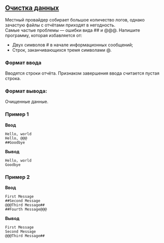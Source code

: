 ## [Очистка данных](../../../solutions/3.1/31_d.py)

Местный провайдер собирает большое количество логов, однако зачастую файлы с отчётами приходят в негодность.\
Самые частые проблемы — ошибки вида ## и @@@.
Напишите программу, которая избавляется от:

- Двух символов # в начале информационных сообщений;
- Строк, заканчивающихся тремя символами @.

### Формат ввода

Вводятся строки отчёта. Признаком завершения ввода считается пустая строка.

### Формат вывода:

Очищенные данные.

### Пример 1

__Ввод__
```plaintext
Hello, world
Hello, @@@
##Goodbye

```

__Вывод__
```plaintext
Hello, world
Goodbye
```

### Пример 2

__Ввод__
```plaintext
First Message
##Second Message
@@@Third Message##
##Fourth Message@@@

```

__Вывод__
```plaintext
First Message
Second Message
@@@Third Message##
```